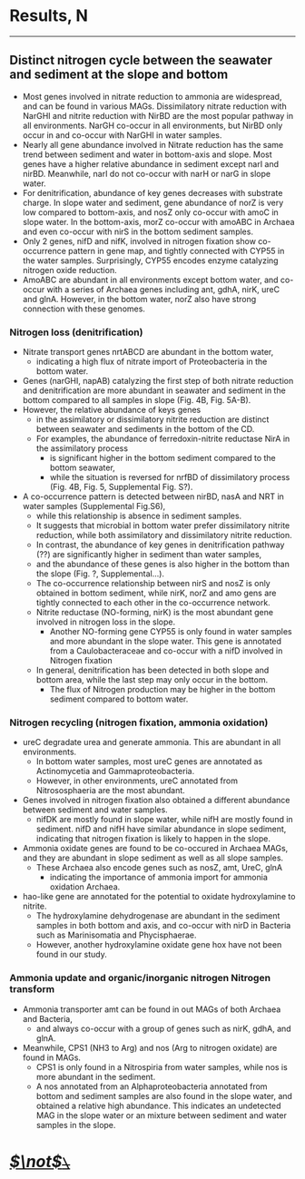 <!--
 * @Date: 2022-08-20 13:50:25
 * @LastEditors: Hwrn hwrn.aou@sjtu.edu.cn
 * @LastEditTime: 2023-04-23 08:50:30
 * @FilePath: /2021_09-MT10kSW/docs/Results-N.md
 * @Description:
-->
Results, N
===

---
## Distinct nitrogen cycle between the seawater and sediment at the slope and bottom
- Most genes involved in nitrate reduction to ammonia are widespread, and can be found in various MAGs. Dissimilatory nitrate reduction with NarGHI and nitrite reduction with NirBD are the most popular pathway in all environments. NarGH co-occur in all environments, but NirBD only occur in and co-occur with NarGHI in water samples.
- Nearly all gene abundance involved in Nitrate reduction has the same trend between sediment and water in bottom-axis and slope. Most genes have a higher relative abundance in sediment except narI and nirBD. Meanwhile, narI do not co-occur with narH or narG in slope water.
- For denitrification, abundance of key genes decreases with substrate charge. In slope water and sediment, gene abundance of norZ is very low compared to bottom-axis, and nosZ only co-occur with amoC in slope water. In the bottom-axis, morZ co-occur with amoABC in Archaea and even co-occur with nirS in the bottom sediment samples.
- Only 2 genes, nifD and nifK, involved in nitrogen fixation show co-occurrence pattern in gene map, and tightly connected with CYP55 in the water samples. Surprisingly, CYP55 encodes enzyme catalyzing nitrogen oxide reduction.
- AmoABC are abundant in all environments except bottom water, and co-occur with a series of Archaea genes including ant, gdhA, nirK, ureC and glnA. However, in the bottom water, norZ also have strong connection with these genomes.

### Nitrogen loss (denitrification)
- Nitrate transport genes nrtABCD are abundant in the bottom water,
    - indicating a high flux of nitrate import of Proteobacteria in the bottom water.
- Genes (narGHI, napAB) catalyzing the first step of both nitrate reduction and denitrification are more abundant in seawater and sediment in the bottom compared to all samples in slope (Fig. 4B, Fig. 5A-B).
- However, the relative abundance of keys genes
    - in the assimilatory or dissimilatory nitrite reduction are distinct between seawater and sediments in the bottom of the CD.
    - For examples, the abundance of ferredoxin-nitrite reductase NirA in the assimilatory process
        - is significant higher in the bottom sediment compared to the bottom seawater,
        - while the situation is reversed for nrfBD of dissimilatory process (Fig. 4B, Fig. 5, Supplemental Fig. S?).
- A co-occurrence pattern is detected between nirBD, nasA and NRT in water samples (Supplemental Fig.S6),
    - while this relationship is absence in sediment samples.
    - It suggests that microbial in bottom water prefer dissimilatory nitrite reduction, while both assimilatory and dissimilatory nitrite reduction.
    - In contrast, the abundance of key genes in denitrification pathway (??) are significantly higher in sediment than water samples,
    - and the abundance of these genes is also higher in the bottom than the slope (Fig. ?, Supplemental...).
    - The co-occurrence relationship between nirS and nosZ is only obtained in bottom sediment, while nirK, norZ and amo gens are tightly connected to each other in the co-occurrence network.
    - Nitrite reductase (NO-forming, nirK) is the most abundant gene involved in nitrogen loss in the slope.
        - Another NO-forming gene CYP55 is only found in water samples and more abundant in the slope water. This gene is annotated from a Caulobacteraceae and co-occur with a nifD involved in Nitrogen fixation
    - In general, denitrification has been detected in both slope and bottom area, while the last step may only occur in the bottom.
        - The flux of Nitrogen production may be higher in the bottom sediment compared to bottom water.

### Nitrogen recycling (nitrogen fixation, ammonia oxidation)
- ureC degradate urea and generate ammonia. This are abundant in all environments.
    - In bottom water samples, most ureC genes are annotated as Actinomycetia and Gammaproteobacteria.
    - However, in other environments, ureC annotated from Nitrososphaeria are the most abundant.
- Genes involved in nitrogen fixation also obtained a different abundance between sediment and water samples.
    - nifDK are mostly found in slope water, while nifH are mostly found in sediment. nifD and nifH have similar abundance in slope sediment, indicating that nitrogen fixation is likely to happen in the slope.
- Ammonia oxidate genes are found to be co-occured in Archaea MAGs, and they are abundant in slope sediment as well as all slope samples.
    - These Archaea also encode genes such as nosZ, amt, UreC, glnA
        - indicating the importance of ammonia import for ammonia oxidation Archaea.
- hao-like gene are annotated for the potential to oxidate hydroxylamine to nitrite.
    - The hydroxylamine dehydrogenase are abundant in the sediment samples in both bottom and axis, and co-occur with nirD in Bacteria such as Marinisomatia and Phycisphaerae.
    - However, another hydroxylamine oxidate gene hox have not been found in our study.

### Ammonia update and organic/inorganic nitrogen Nitrogen transform
- Ammonia transporter amt can be found in out MAGs of both Archaea and Bacteria,
    - and always co-occur with a group of genes such as nirK, gdhA, and glnA.
- Meanwhile, CPS1 (NH3 to Arg) and nos (Arg to nitrogen oxidate) are found in MAGs.
    - CPS1 is only found in a Nitrospiria from water samples, while nos is more abundant in the sediment.
    - A nos annotated from an Alphaproteobacteria annotated from bottom and sediment samples are also found in the slope water, and obtained a relative high abundance. This indicates an undetected MAG in the slope water or an mixture between sediment and water samples in the slope.


# [***$\not$<!-- @Hwrn -->*~~`\`~~**](README.md)

